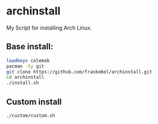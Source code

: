 # archinstall
My Script for installing Arch Linux.

## Base install:
```bash
loadkeys colemak
pacman -Sy git
git clone https://github.com/frankebel/archinstall.git
cd archinstall
./install.sh
```

## Custom install
```
./custom/custom.sh
```
